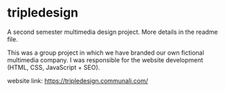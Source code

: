 # tripledesign
 A second semester multimedia design project. More details in the readme file.

This was a group project in which we have branded our own fictional multimedia company.
I was responsible for the website development (HTML, CSS, JavaScript + SEO).

website link:
https://tripledesign.communali.com/
